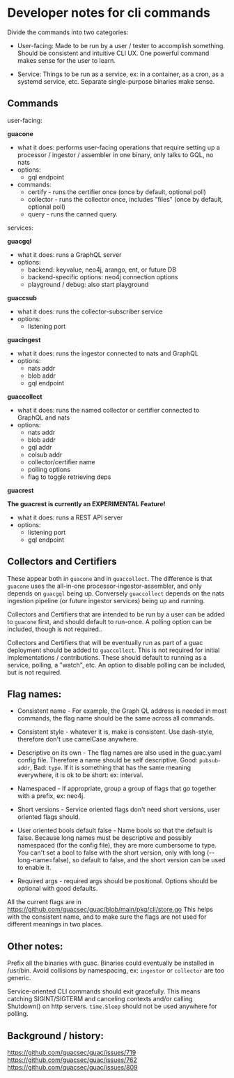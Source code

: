 # Developer notes for cli commands

Divide the commands into two categories:

- User-facing: Made to be run by a user / tester to accomplish something. Should
  be consistent and intuitive CLI UX. One powerful command makes sense for the
  user to learn.

- Service: Things to be run as a service, ex: in a container, as a cron, as a
  systemd service, etc. Separate single-purpose binaries make sense.

## Commands

user-facing:

**guacone**

- what it does: performs user-facing operations that require setting up a
  processor / ingestor / assembler in one binary, only talks to GQL, no nats
- options:
  - gql endpoint
- commands:
  - certify <type> - runs the <type> certifier once (once by default, optional
    poll)
  - collector <type> - runs the <type> collector once, includes "files" (once by
    default, optional poll)
  - query <name> - runs the canned <name> query.

services:

**guacgql**

- what it does: runs a GraphQL server
- options:
  - backend: keyvalue, neo4j, arango, ent, or future DB
  - backend-specific options: neo4j connection options
  - playground / debug: also start playground

**guaccsub**

- what it does: runs the collector-subscriber service
- options:
  - listening port

**guacingest**

- what it does: runs the ingestor connected to nats and GraphQL
- options:
  - nats addr
  - blob addr
  - gql endpoint

**guaccollect**

- what it does: runs the named collector or certifier connected to GraphQL and
  nats
- options:
  - nats addr
  - blob addr
  - gql addr
  - colsub addr
  - collector/certifier name
  - polling options
  - flag to toggle retrieving deps

**guacrest**

**The guacrest is currently an EXPERIMENTAL Feature!**

- what it does: runs a REST API server
- options:
  - listening port
  - gql endpoint

## Collectors and Certifiers

These appear both in `guacone` and in `guaccollect`. The difference is that
`guacone` uses the all-in-one processor-ingestor-assembler, and only depends on
`guacgql` being up. Conversely `guaccollect` depends on the nats ingestion
pipeline (or future ingestor services) being up and running.

Collectors and Certifiers that are intended to be run by a user can be added to
`guacone` first, and should default to run-once. A polling option can be
included, though is not required..

Collectors and Certifiers that will be eventually run as part of a guac
deployment should be added to `guaccollect`. This is not required for initial
implementations / contributions. These should default to running as a service,
polling, a "watch", etc. An option to disable polling can be included, but is
not required.

## Flag names:

- Consistent name - For example, the Graph QL address is needed in most
  commands, the flag name should be the same across all commands.

- Consistent style - whatever it is, make is consistent. Use dash-style,
  therefore don't use camelCase anywhere.

- Descriptive on its own - The flag names are also used in the guac.yaml config
  file. Therefore a name should be self descriptive. Good: `pubsub-addr`, Bad:
  `type`. If it is something that has the same meaning everywhere, it is ok to
  be short: ex: interval.

- Namespaced - If appropriate, group a group of flags that go together with a
  prefix, ex: neo4j.

- Short versions - Service oriented flags don't need short versions, user
  oriented flags should.

- User oriented bools default false - Name bools so that the default is false.
  Because long names must be descriptive and possibly namespaced (for the config
  file), they are more cumbersome to type. You can't set a bool to false with
  the short version, only with long (--long-name=false), so default to false,
  and the short version can be used to enable it.

- Required args - required args should be positional. Options should be optional
  with good defaults.

All the current flags are in
https://github.com/guacsec/guac/blob/main/pkg/cli/store.go This helps with the
consistent name, and to make sure the flags are not used for different meanings
in two places.

## Other notes:

Prefix all the binaries with guac. Binaries could eventually be installed in
/usr/bin. Avoid collisions by namespacing, ex: `ingestor` or `collector` are too
generic.

Service-oriented CLI commands should exit gracefully. This means catching
SIGINT/SIGTERM and canceling contexts and/or calling Shutdown() on http servers.
`time.Sleep` should not be used anywhere for polling.

## Background / history:

https://github.com/guacsec/guac/issues/719
https://github.com/guacsec/guac/issues/762
https://github.com/guacsec/guac/issues/809
